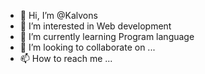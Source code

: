 - 👋 Hi, I’m @Kalvons
- 👀 I’m interested in Web development
- 🌱 I’m currently learning Program language
- 💞️ I’m looking to collaborate on ...
- 📫 How to reach me ...

<!---
Kalvons/Kalvons is a ✨ special ✨ repository because its `README.md` (this file) appears on your GitHub profile.
You can click the Preview link to take a look at your changes.
--->
